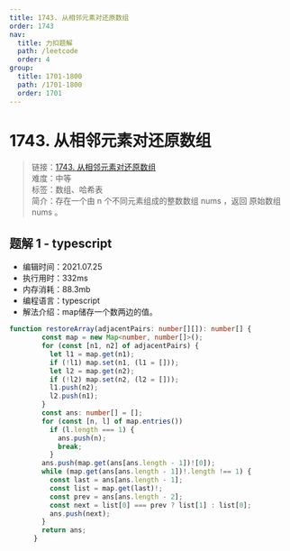 ```yaml
---
title: 1743. 从相邻元素对还原数组
order: 1743
nav:
  title: 力扣题解
  path: /leetcode
  order: 4
group:
  title: 1701-1800
  path: /1701-1800
  order: 1701
---
```


# 1743. 从相邻元素对还原数组
    
> 链接：[1743. 从相邻元素对还原数组](https://leetcode-cn.com/problems/restore-the-array-from-adjacent-pairs/)  
> 难度：中等  
> 标签：数组、哈希表  
> 简介：存在一个由 n 个不同元素组成的整数数组 nums ，返回 原始数组 nums 。
      
## 题解 1 - typescript
- 编辑时间：2021.07.25
- 执行用时：332ms
- 内存消耗：88.3mb
- 编程语言：typescript
- 解法介绍：map储存一个数两边的值。
```typescript
function restoreArray(adjacentPairs: number[][]): number[] {
        const map = new Map<number, number[]>();
        for (const [n1, n2] of adjacentPairs) {
          let l1 = map.get(n1);
          if (!l1) map.set(n1, (l1 = []));
          let l2 = map.get(n2);
          if (!l2) map.set(n2, (l2 = []));
          l1.push(n2);
          l2.push(n1);
        }
        const ans: number[] = [];
        for (const [n, l] of map.entries())
          if (l.length === 1) {
            ans.push(n);
            break;
          }
        ans.push(map.get(ans[ans.length - 1])![0]);
        while (map.get(ans[ans.length - 1])!.length !== 1) {
          const last = ans[ans.length - 1];
          const list = map.get(last)!;
          const prev = ans[ans.length - 2];
          const next = list[0] === prev ? list[1] : list[0];
          ans.push(next);
        }
        return ans;
      }
      
```

      